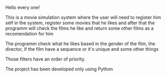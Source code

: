 Hello every one!

This is a movie simulation system where the user will need to register him self in the system, register some movies that he likes and
after that the programm will check the films he like and return some other films as a recomendation for him

The programm check what he likes based in the gender of the film, the director, if the film have a sequence or it's unique and some other things

Those filters have an order of priority.

The project has been developed only using Python
